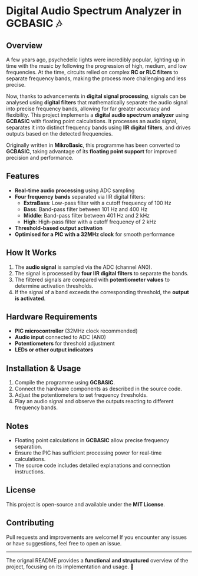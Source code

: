 # **Digital Audio Spectrum Analyzer in GCBASIC** 🎶  

## **Overview**  
A few years ago, psychedelic lights were incredibly popular, lighting up in time with the music by following the progression of high, medium, and low frequencies. At the time, circuits relied on complex **RC or RLC filters** to separate frequency bands, making the process more challenging and less precise.  

Now, thanks to advancements in **digital signal processing**, signals can be analysed using **digital filters** that mathematically separate the audio signal into precise frequency bands, allowing for far greater accuracy and flexibility. This project implements a **digital audio spectrum analyzer** using **GCBASIC** with floating point calculations. It processes an audio signal, separates it into distinct frequency bands using **IIR digital filters**, and drives outputs based on the detected frequencies.  

Originally written in **MikroBasic**, this programme has been converted to **GCBASIC**, taking advantage of its **floating point support** for improved precision and performance.  

## **Features**  
- **Real-time audio processing** using ADC sampling  
- **Four frequency bands** separated via IIR digital filters:  
  - **ExtraBass**: Low-pass filter with a cutoff frequency of 100 Hz  
  - **Bass**: Band-pass filter between 101 Hz and 400 Hz  
  - **Middle**: Band-pass filter between 401 Hz and 2 kHz  
  - **High**: High-pass filter with a cutoff frequency of 2 kHz  
- **Threshold-based output activation**  
- **Optimised for a PIC with a 32MHz clock** for smooth performance  

## **How It Works**  
1. The **audio signal** is sampled via the ADC (channel AN0).  
2. The signal is processed by **four IIR digital filters** to separate the bands.  
3. The filtered signals are compared with **potentiometer values** to determine activation thresholds.  
4. If the signal of a band exceeds the corresponding threshold, the **output is activated**.  

## **Hardware Requirements**  
- **PIC microcontroller** (32MHz clock recommended)  
- **Audio input** connected to ADC (AN0)  
- **Potentiometers** for threshold adjustment  
- **LEDs or other output indicators**  

## **Installation & Usage**  
1. Compile the programme using **GCBASIC**.  
2. Connect the hardware components as described in the source code.  
3. Adjust the potentiometers to set frequency thresholds.  
4. Play an audio signal and observe the outputs reacting to different frequency bands.  

## **Notes**  
- Floating point calculations in **GCBASIC** allow precise frequency separation.  
- Ensure the PIC has sufficient processing power for real-time calculations.  
- The source code includes detailed explanations and connection instructions.  

## **License**  
This project is open-source and available under the **MIT License**.  

## **Contributing**  
Pull requests and improvements are welcome! If you encounter any issues or have suggestions, feel free to open an issue.  

---

The orignal README provides a **functional and structured** overview of the project, focusing on its implementation and usage. 🚀